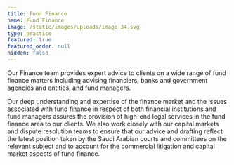 ```yaml
---
title: Fund Finance
name: Fund Finance
image: /static/images/uploads/image 34.svg
type: practice
featured: true
featured_order: null
hidden: false
---
```

Our Finance team provides expert advice to clients on a wide range of fund finance matters including advising financiers, banks and government agencies and entities, and fund managers.

Our deep understanding and expertise of the finance market and the issues associated with fund finance in respect of both financial institutions and fund managers assures the provision of high-end legal services in the fund finance area to our clients. We also work closely with our capital markets and dispute resolution teams to ensure that our advice and drafting reflect the latest position taken by the Saudi Arabian courts and committees on the relevant subject and to account for the commercial litigation and capital market aspects of fund finance.
